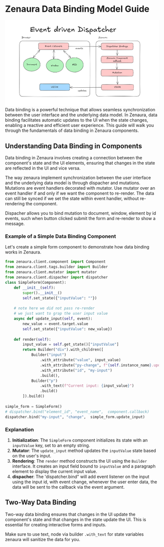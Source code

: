 # Zenaura Data Binding Model Guide

![lifecycle](dispatcher.png)
Data binding is a powerful technique that allows seamless synchronization between the user interface and the underlying data model. In Zenaura, data binding facilitates automatic updates to the UI when the state changes, enabling a reactive and efficient user experience. This guide will walk you through the fundamentals of data binding in Zenaura components.

## Understanding Data Binding in Components

Data binding in Zenaura involves creating a connection between the component's state and the UI elements, ensuring that changes in the state are reflected in the UI and vice versa.

The way zenaura implement synchronization between the user interface and the underlying data model is through dispacher and mutations. Mutations are event handlers decorated with mutator. Use mutator over an event handler if and only if we want the component to re-render. The data can still be synced if we set the state within event handler, without re-rendering the component.

Dispacher allows you to bind mutation to document, window, element by id events, such when button clicked submit the form and re-render to show a message.

### Example of a Simple Data Binding Component

Let's create a simple form component to demonstrate how data binding works in Zenaura.

```python
from zenaura.client.component import Component
from zenaura.client.tags.builder import Builder
from zenaura.client.mutator import mutator
from zenaura.client.dispacher import dispatcher
class SimpleForm(Component):
    def __init__(self):
        super().__init__()
        self.set_state({"inputValue": ""})

    # note here we did not pass re-render
    # we just want to grap the user input value
    async def update_input(self, event):
        new_value = event.target.value
        self.set_state({"inputValue": new_value})

    def render(self):
        input_value = self.get_state()["inputValue"]
        return Builder("div").with_children([
            Builder("input")
                .with_attribute("value", input_value)
                .with_attribute("py-change", f"{self.instance_name}.update_input")
                .with_attribute("id", "my-input")
                .build(),
            Builder("p")
                .with_text(f"Current input: {input_value}")
                .build()
        ]).build()

simple_form = SimpleForm()
# dispatcher.bind("element_id", "event_name",  component.callback)
dispatcher.bind("my-input", "change",  simple_form.update_input)

```

### Explanation

1. **Initialization**: The `SimpleForm` component initializes its state with an `inputValue` key, set to an empty string.
2. **Mutator**: The `update_input` method updates the `inputValue` state based on the user's input.
3. **Rendering**: The `render` method constructs the UI using the `Builder` interface. It creates an input field bound to `inputValue` and a paragraph element to display the current input value.
4. **dispacher**: The 'dispatcher.bind" will add event listener on the input using the input id, with event change, whenever the user enter data, the data will be sent to the callback via the event argument.

## Two-Way Data Binding

Two-way data binding ensures that changes in the UI update the component's state and that changes in the state update the UI. This is essential for creating interactive forms and inputs.

Make sure to use text, node via builder `.with_text` for state variables zenaura will sanitize the data for you.
